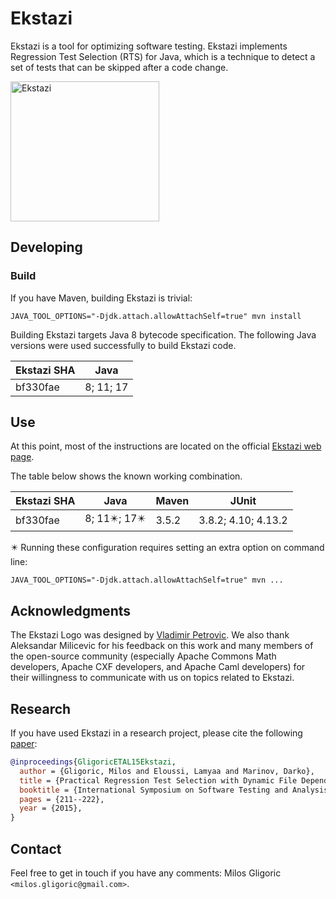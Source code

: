 Ekstazi
=======

Ekstazi is a tool for optimizing software testing. Ekstazi implements
Regression Test Selection (RTS) for Java, which is a technique to
detect a set of tests that can be skipped after a code change.

<img src="http://ekstazi.org/Ekstazi.png" alt="Ekstazi" width="238" height="224"> 

## Developing

### Build

If you have Maven, building Ekstazi is trivial:

```
JAVA_TOOL_OPTIONS="-Djdk.attach.allowAttachSelf=true" mvn install
```

Building Ekstazi targets Java 8 bytecode specification. The following
Java versions were used successfully to build Ekstazi code.

| Ekstazi SHA | Java |
| ----------- | ---- |
| bf330fae    | 8; 11; 17 |

## Use

At this point, most of the instructions are located on the official
[Ekstazi web page](http://ekstazi.org).

The table below shows the known working combination.

| Ekstazi SHA | Java | Maven | JUnit |
| ----------- | ---- | ----- | ----- |
| bf330fae    | 8; 11:eight_pointed_black_star:; 17:eight_pointed_black_star: | 3.5.2 | 3.8.2; 4.10; 4.13.2 |

:eight_pointed_black_star: Running these configuration requires
setting an extra option on command line:
```
JAVA_TOOL_OPTIONS="-Djdk.attach.allowAttachSelf=true" mvn ...
```

## Acknowledgments

The Ekstazi Logo was designed by [Vladimir
Petrovic](https://rs.linkedin.com/in/vladimirpetrovicdesign).  We also
thank Aleksandar Milicevic for his feedback on this work and many
members of the open-source community (especially Apache Commons Math
developers, Apache CXF developers, and Apache Caml developers) for
their willingness to communicate with us on topics related to Ekstazi.

## Research

If you have used Ekstazi in a research project, please cite the
following
[paper](https://users.ece.utexas.edu/~gligoric/papers/GligoricETAL15Ekstazi.pdf):

```bibtex
@inproceedings{GligoricETAL15Ekstazi,
  author = {Gligoric, Milos and Eloussi, Lamyaa and Marinov, Darko},
  title = {Practical Regression Test Selection with Dynamic File Dependencies},
  booktitle = {International Symposium on Software Testing and Analysis},
  pages = {211--222},
  year = {2015},
}
```

## Contact

Feel free to get in touch if you have any comments: Milos Gligoric
`<milos.gligoric@gmail.com>`.
